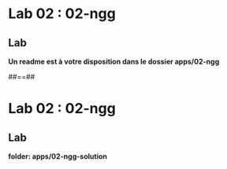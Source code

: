 <!-- .slide: class="exercice" -->
# Lab 02 : 02-ngg
## Lab

<b>Un readme est à votre disposition dans le dossier apps/02-ngg</b>
<!-- .element: class="full-center" -->

##==##

<!-- .slide: class="exercice full-center" -->
# Lab 02 : 02-ngg
## Lab

<b>folder: apps/02-ngg-solution</b>
